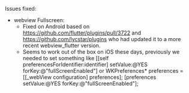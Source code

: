 Issues fixed:
- webview Fullscreen:
  - Fixed on Android based on https://github.com/flutter/plugins/pull/3722 and https://github.com/lycstar/plugins who had updated it to a more recent webview_flutter version.
  - Seems to work out of the box on iOS these days, previously we needed to set something like [[self preferencesForIdentifier:identifier] setValue:@YES forKey:@"fullScreenEnabled"] or WKPreferences* preferences = [[_webView configuration] preferences]; [preferences setValue:@YES forKey:@"fullScreenEnabled"];
    
